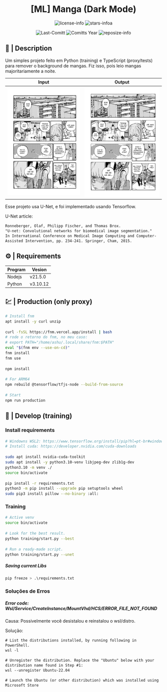 <div align="center">

# [ML] Manga (Dark Mode)

![license-info](https://img.shields.io/github/license/Ashu11-A/Manga-Converter?logo=gnu&style=for-the-badge&colorA=302D41&colorB=f9e2af&logoColor=f9e2af)
![stars-infoa](https://img.shields.io/github/stars/Ashu11-A/Manga-Converter?colorA=302D41&colorB=f9e2af&style=for-the-badge)

![Last-Comitt](https://img.shields.io/github/last-commit/Ashu11-A/Manga-Converter?style=for-the-badge&colorA=302D41&colorB=b4befe)
![Comitts Year](https://img.shields.io/github/commit-activity/y/Ashu11-A/Manga-Converter?style=for-the-badge&colorA=302D41&colorB=f9e2af&logoColor=f9e2af)
![reposize-info](https://img.shields.io/github/repo-size/Ashu11-A/Manga-Converter?style=for-the-badge&colorA=302D41&colorB=90dceb)

</div>
<div align="left">




## 📃 | Description

Um simples projeto feito em Python (training) e TypeScript (proxy/tests) para remover o background de mangas. Fiz isso, pois leio mangas majoritariamente a noite.

| Input                      | Output                       |
| -------------------------- | ---------------------------- |
| ![Input](./source/input.png) | ![Output](./source/output.png) |

Esse projeto usa U-Net, e foi implementado usando Tensorflow.

U-Net article:

```
Ronneberger, Olaf, Philipp Fischer, and Thomas Brox.
"U-net: Convolutional networks for biomedical image segmentation."
In International Conference on Medical Image Computing and Computer-Assisted Intervention, pp. 234-241. Springer, Cham, 2015.
```

## ⚙️ | Requirements

| Program | Vesion   |
| ------- | -------- |
| Nodejs  | v21.5.0  |
| Python  | v3.10.12 |

## 💹 | Production (only proxy)

```sh
# Install fnm
apt install -y curl unzip

curl -fsSL https://fnm.vercel.app/install | bash
# rode o retorno do fnm, no meu caso:
# export PATH="/home/ashu/.local/share/fnm:$PATH"
eval "$(fnm env --use-on-cd)"
fnm install
fnm use

npm install

# For ARM64
npm rebuild @tensorflow/tfjs-node --build-from-source

# Start
npm run production
```

## 🐛 | Develop (training)

### Install requirements

```sh
# Windowns WSL2: https://www.tensorflow.org/install/pip?hl=pt-br#windows-wsl2_1
# Install cuda: https://developer.nvidia.com/cuda-downloads

sudo apt install nvidia-cuda-toolkit
sudo apt install -y python3.10-venv libjpeg-dev zlib1g-dev
python3.10 -m venv ./
source bin/activate

pip install -r requirements.txt
python3 -m pip install --upgrade pip setuptools wheel
sudo pip3 install pillow --no-binary :all:
```

### Training

```sh
# Active venv
source bin/activate

# Look for the best result.
python training/start.py --best

# Run a ready-made script.
python training/start.py --unet
```

##### Saving current Libs

```sh
pip freeze > .\requirements.txt
```

### Soluções de Erros

##### Error code: Wsl/Service/CreateInstance/MountVhd/HCS/ERROR_FILE_NOT_FOUND

Causa: Possivelmente você desistalou e reinstalou o wsl/distro.

Solução:

```
# List the distributions installed, by running following in PowerShell.
wsl -l

# Unregister the distribution. Replace the "Ubuntu" below with your distribution name found in Step #1:
wsl --unregister Ubuntu-22.04

# Launch the Ubuntu (or other distribution) which was installed using Microsoft Store
```
